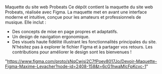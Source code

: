 Maquette du site web Probeats
Ce dépôt contient la maquette du site web Probeats, réalisée avec Figma. La maquette met en avant une interface moderne et intuitive, conçue pour les amateurs et professionnels de musique. Elle inclut :

- Des concepts de mise en page propres et adaptatifs.
- Un design de navigation ergonomique.
- Des visuels haute fidélité illustrant les fonctionnalités principales du site.
N'hésitez pas à explorer le fichier Figma et à partager vos retours. Les contributions pour améliorer le design sont les bienvenues !

"https://www.figma.com/proto/sNqCwjsj2C7fPoev8017Jo/Devoir-Maquette-Figma-Maxime-Levacher?node-id=2408-158&t=6cG1hwaMlcFpKcvc-1"
